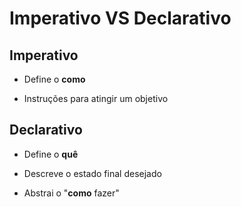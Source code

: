 # Imperativo VS Declarativo

## Imperativo

* Define o **como**

* Instruções para atingir um objetivo

## Declarativo

* Define o **quê**

* Descreve o estado final desejado

* Abstrai o "**como** fazer"